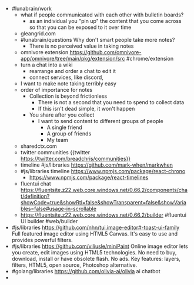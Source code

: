 - #lunabrain/work
	- what if people communicated with each other with bulletin boards?
		- as an individual you "pin up" the content that you come across so that you can be exposed to it over time
	- gleangrid.com
	- #lunabrain/questions Why don't smart people take more notes?
		- There is no perceived value in taking notes
	- omnivore extension https://github.com/omnivore-app/omnivore/tree/main/pkg/extension/src #chrome/extension
	- turn a chat into a wiki
		- rearrange and order a chat to edit it
		- connect services, like discord,
	- I want to make note taking terribly easy
	- order of importance for notes
		- Collection is beyond frictionless
			- There is not a second that you need to spend to collect data
			- If this isn't dead simple, it won't happen
		- You share after you collect
			- I want to send content to different groups of people
				- A single friend
				- A group of friends
				- My team
	- sharedctx.com
	- twitter communities {{twitter https://twitter.com/breadchris/communities}}
	- timeline #js/libraries https://github.com/mark-when/markwhen
	- #js/libraries timeline https://www.npmjs.com/package/react-chrono
		- https://www.npmjs.com/package/react-timelines
	- fluentui chat https://fluentsite.z22.web.core.windows.net/0.66.2/components/chat/definition?showCode=true&showRtl=false&showTransparent=false&showVariables=false#usage-in-scrollable
	- https://fluentsite.z22.web.core.windows.net/0.66.2/builder #fluentui UI builder #web/builder
- #js/libraries https://github.com/nhn/tui.image-editor#-toast-ui-family Full featured image editor using HTML5 Canvas. It's easy to use and provides powerful filters.
- #js/libraries https://github.com/viliusle/miniPaint Online image editor lets you create, edit images using HTML5 technologies. No need to buy, download, install or have obsolete flash. No ads. Key features: layers, filters, HTML5, open source, Photoshop alternative.
- #golang/libraries https://github.com/olivia-ai/olivia ai chatbot
-